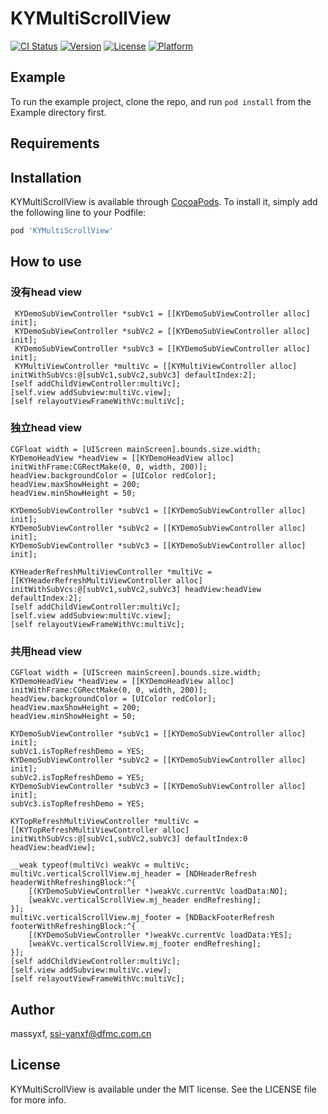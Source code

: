 # KYMultiScrollView

[![CI Status](https://img.shields.io/travis/massyxf/KYMultiScrollView.svg?style=flat)](https://travis-ci.org/massyxf/KYMultiScrollView)
[![Version](https://img.shields.io/cocoapods/v/KYMultiScrollView.svg?style=flat)](https://cocoapods.org/pods/KYMultiScrollView)
[![License](https://img.shields.io/cocoapods/l/KYMultiScrollView.svg?style=flat)](https://cocoapods.org/pods/KYMultiScrollView)
[![Platform](https://img.shields.io/cocoapods/p/KYMultiScrollView.svg?style=flat)](https://cocoapods.org/pods/KYMultiScrollView)

## Example

To run the example project, clone the repo, and run `pod install` from the Example directory first.

## Requirements

## Installation

KYMultiScrollView is available through [CocoaPods](https://cocoapods.org). To install
it, simply add the following line to your Podfile:

```ruby
pod 'KYMultiScrollView'
```

## How to use
### 没有head view
```
 KYDemoSubViewController *subVc1 = [[KYDemoSubViewController alloc] init];
 KYDemoSubViewController *subVc2 = [[KYDemoSubViewController alloc] init];
 KYDemoSubViewController *subVc3 = [[KYDemoSubViewController alloc] init];
 KYMultiViewController *multiVc = [[KYMultiViewController alloc] initWithSubVcs:@[subVc1,subVc2,subVc3] defaultIndex:2];
[self addChildViewController:multiVc];
[self.view addSubview:multiVc.view];
[self relayoutViewFrameWithVc:multiVc];

```
### 独立head view
```
CGFloat width = [UIScreen mainScreen].bounds.size.width;
KYDemoHeadView *headView = [[KYDemoHeadView alloc] initWithFrame:CGRectMake(0, 0, width, 200)];
headView.backgroundColor = [UIColor redColor];
headView.maxShowHeight = 200;
headView.minShowHeight = 50;

KYDemoSubViewController *subVc1 = [[KYDemoSubViewController alloc] init];
KYDemoSubViewController *subVc2 = [[KYDemoSubViewController alloc] init];
KYDemoSubViewController *subVc3 = [[KYDemoSubViewController alloc] init];

KYHeaderRefreshMultiViewController *multiVc = [[KYHeaderRefreshMultiViewController alloc] initWithSubVcs:@[subVc1,subVc2,subVc3] headView:headView defaultIndex:2];
[self addChildViewController:multiVc];
[self.view addSubview:multiVc.view];
[self relayoutViewFrameWithVc:multiVc];

```
### 共用head view
```
CGFloat width = [UIScreen mainScreen].bounds.size.width;
KYDemoHeadView *headView = [[KYDemoHeadView alloc] initWithFrame:CGRectMake(0, 0, width, 200)];
headView.backgroundColor = [UIColor redColor];
headView.maxShowHeight = 200;
headView.minShowHeight = 50;

KYDemoSubViewController *subVc1 = [[KYDemoSubViewController alloc] init];
subVc1.isTopRefreshDemo = YES;
KYDemoSubViewController *subVc2 = [[KYDemoSubViewController alloc] init];
subVc2.isTopRefreshDemo = YES;
KYDemoSubViewController *subVc3 = [[KYDemoSubViewController alloc] init];
subVc3.isTopRefreshDemo = YES;

KYTopRefreshMultiViewController *multiVc = [[KYTopRefreshMultiViewController alloc] initWithSubVcs:@[subVc1,subVc2,subVc3] defaultIndex:0 headView:headView];

__weak typeof(multiVc) weakVc = multiVc;
multiVc.verticalScrollView.mj_header = [NDHeaderRefresh headerWithRefreshingBlock:^{
    [(KYDemoSubViewController *)weakVc.currentVc loadData:NO];
    [weakVc.verticalScrollView.mj_header endRefreshing];
}];
multiVc.verticalScrollView.mj_footer = [NDBackFooterRefresh footerWithRefreshingBlock:^{
    [(KYDemoSubViewController *)weakVc.currentVc loadData:YES];
    [weakVc.verticalScrollView.mj_footer endRefreshing];
}];
[self addChildViewController:multiVc];
[self.view addSubview:multiVc.view];
[self relayoutViewFrameWithVc:multiVc];

```


## Author

massyxf, ssi-yanxf@dfmc.com.cn

## License

KYMultiScrollView is available under the MIT license. See the LICENSE file for more info.
